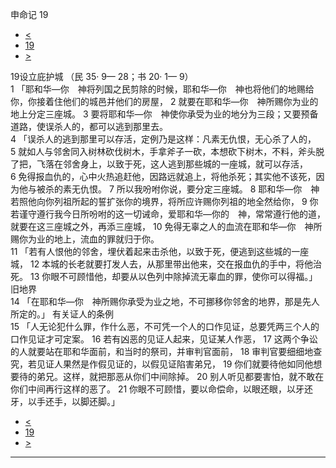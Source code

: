 ﻿





 申命记 19




* [<](bible/DEU18.md)
* [19](bible/DEU.md)
* [>](bible/DEU20.md)



 
19设立庇护城 （民
35·
9—
28；书
20·
1—
9）  
1 「耶和华—你　神将列国之民剪除的时候，耶和华—你　神也将他们的地赐给你，你接着住他们的城邑并他们的房屋， 
2 就要在耶和华—你　神所赐你为业的地上分定三座城。 
3 要将耶和华—你　神使你承受为业的地分为三段；又要预备道路，使误杀人的，都可以逃到那里去。  
4 「误杀人的逃到那里可以存活，定例乃是这样：凡素无仇恨，无心杀了人的， 
5 就如人与邻舍同入树林砍伐树木，手拿斧子一砍，本想砍下树木，不料，斧头脱了把，飞落在邻舍身上，以致于死，这人逃到那些城的一座城，就可以存活， 
6 免得报血仇的，心中火热追赶他，因路远就追上，将他杀死；其实他不该死，因为他与被杀的素无仇恨。 
7 所以我吩咐你说，要分定三座城。 
8 耶和华—你　神若照他向你列祖所起的誓扩张你的境界，将所应许赐你列祖的地全然给你， 
9 你若谨守遵行我今日所吩咐的这一切诫命，爱耶和华—你的　神，常常遵行他的道，就要在这三座城之外，再添三座城， 
10 免得无辜之人的血流在耶和华—你　神所赐你为业的地上，流血的罪就归于你。  
11 「若有人恨他的邻舍，埋伏着起来击杀他，以致于死，便逃到这些城的一座城， 
12 本城的长老就要打发人去，从那里带出他来，交在报血仇的手中，将他治死。 
13 你眼不可顾惜他，却要从以色列中除掉流无辜血的罪，使你可以得福。」 旧地界  
14 「在耶和华—你　神所赐你承受为业之地，不可挪移你邻舍的地界，那是先人所定的。」 有关证人的条例  
15 「人无论犯什么罪，作什么恶，不可凭一个人的口作见证，总要凭两三个人的口作见证才可定案。 
16 若有凶恶的见证人起来，见证某人作恶， 
17 这两个争讼的人就要站在耶和华面前，和当时的祭司，并审判官面前， 
18 审判官要细细地查究，若见证人果然是作假见证的，以假见证陷害弟兄， 
19 你们就要待他如同他想要待的弟兄。这样，就把那恶从你们中间除掉。 
20 别人听见都要害怕，就不敢在你们中间再行这样的恶了。 
21 你眼不可顾惜，要以命偿命，以眼还眼，以牙还牙，以手还手，以脚还脚。」 
* [<](bible/DEU18.md)
* [19](bible/DEU.md)
* [>](bible/DEU20.md)





---









